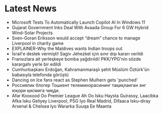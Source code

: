 # Latest News
-  Microsoft Tests To Automatically Launch Copilot AI In Windows 11
-  Gujarat Government Inks Deal With Avaada Group For 6 GW Hybrid Wind-Solar Projects
-  Sven-Goran Eriksson would accept “dream” chance to manage Liverpool in charity game
-  EXPLAINER-Why the Maldives wants Indian troops out
-  İsrail'e destek vermişti! Sagiv Jehezkel için sınır dışı kararı verildi
-  Fransızlara ait yerleşkeye bomba yağdırıldı! PKK/YPG'nin sözde karargahı yerle bir edildi
-  Cumhurbaşkanı Erdoğan, Kahramanmaraşlı şehit Müslüm Öztürk'ün babasıyla telefonda görüştü
-  Dancing on Ice fans react as Stephen Mulhern gets 'punched'
-  Россиялик блогер Тошкент телеминорасининг тақиқланган энг юқори қисмига чиқди.
-  Afar Kooxood Oo Premier League Ah Oo Isku Haysta Guirassy, Laacibka Afka Isku Geliyey Liverpool, PSG Iyo Real Madrid, Difaaca Isku-diray Arsenal & Chelsea Iyo Wararka Suuqa Ee Maanta

